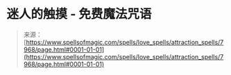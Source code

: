 <!--yml

category: 未分类

date: 2024-06-12 18:43:10

-->

# 迷人的触摸 - 免费魔法咒语

> 来源：[https://www.spellsofmagic.com/spells/love_spells/attraction_spells/7968/page.html#0001-01-01](https://www.spellsofmagic.com/spells/love_spells/attraction_spells/7968/page.html#0001-01-01)
